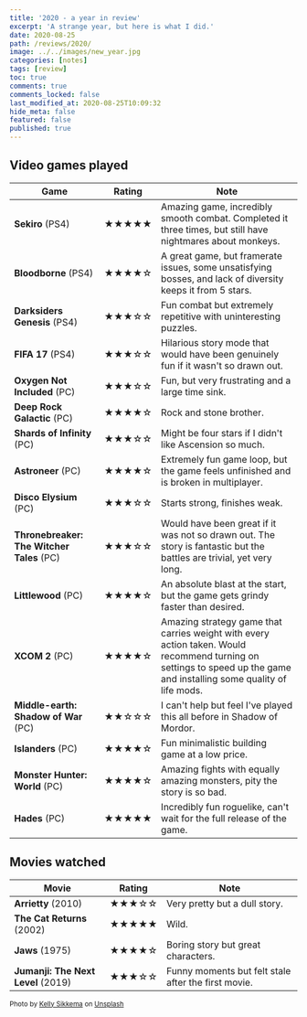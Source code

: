 ```yaml
---
title: '2020 - a year in review'
excerpt: 'A strange year, but here is what I did.'
date: 2020-08-25
path: /reviews/2020/
image: ../../images/new_year.jpg
categories: [notes]
tags: [review]
toc: true
comments: true
comments_locked: false
last_modified_at: 2020-08-25T10:09:32
hide_meta: false
featured: false
published: true
---
```


## Video games played
<table>
<thead>
<tr>
<th>Game</th>
<th>Rating</th>
<th>Note</th>
</tr>
</thead>
<tbody>
<tr>
<td><strong>Sekiro</strong> (PS4)</td>
<td>★★★★★</td>
<td>Amazing game, incredibly smooth combat. Completed it three times, but still have nightmares about monkeys.</td>
</tr>
<tr>
<td><strong>Bloodborne</strong> (PS4)</td>
<td>★★★★☆</td>
<td>A great game, but framerate issues, some unsatisfying bosses, and lack of diversity keeps it from 5 stars.</td>
</tr>
<tr>
<td><strong>Darksiders Genesis</strong> (PS4)</td>
<td>★★★☆☆</td>
<td>Fun combat but extremely repetitive with uninteresting puzzles.</td>
</tr>
<tr>
<td><strong>FIFA 17</strong> (PS4)</td>
<td>★★★☆☆</td>
<td> Hilarious story mode that would have been genuinely fun if it wasn't so drawn out.</td>
</tr>
<tr>
<td><strong>Oxygen Not Included</strong> (PC)</td>
<td>★★★☆☆</td>
<td> Fun, but very frustrating and a large time sink.</td>
</tr>
<tr>
<td><strong>Deep Rock Galactic</strong> (PC)</td>
<td>★★★★☆</td>
<td> Rock and stone brother.</td>
</tr>
<tr>
<td><strong>Shards of Infinity</strong> (PC)</td>
<td>★★★☆☆</td>
<td> Might be four stars if I didn't like Ascension so much.</td>
</tr>
<tr>
<td><strong>Astroneer</strong> (PC)</td>
<td>★★★★☆</td>
<td> Extremely fun game loop, but the game feels unfinished and is broken in multiplayer.</td>
</tr>
<tr>
<td><strong>Disco Elysium</strong> (PC)</td>
<td>★★★☆☆</td>
<td> Starts strong, finishes weak.</td>
</tr>
<tr>
<td><strong>Thronebreaker: The Witcher Tales</strong> (PC)</td>
<td>★★★☆☆</td>
<td>Would have been great if it was not so drawn out. The story is fantastic but the battles are trivial, yet very long.</td>
</tr>
<tr>
<td><strong>Littlewood</strong> (PC)</td>
<td>★★★★☆</td>
<td>An absolute blast at the start, but the game gets grindy faster than desired.</td>
</tr>
<tr>
<td><strong>XCOM 2</strong> (PC)</td>
<td>★★★★☆</td>
<td>Amazing strategy game that carries weight with every action taken. Would recommend turning on settings to speed up the game and installing some quality of life mods.</td>
</tr>
<tr>
<td><strong>Middle-earth: Shadow of War</strong> (PC)</td>
<td>★★☆☆☆</td>
<td>I can't help but feel I've played this all before in Shadow of Mordor.</td>
</tr>
<tr>
<td><strong>Islanders</strong> (PC)</td>
<td>★★★★☆</td>
<td>Fun minimalistic building game at a low price.</td>
</tr>
<tr>
<td><strong>Monster Hunter: World</strong> (PC)</td>
<td>★★★★☆</td>
<td>Amazing fights with equally amazing monsters, pity the story is so bad.</td>
</tr>
<tr>
<td><strong>Hades</strong> (PC)</td>
<td>★★★★★</td>
<td>Incredibly fun roguelike, can't wait for the full release of the game.</td>
</tr>
</tbody>
</table>

## Movies watched
<table>
<thead>
<tr>
<th>Movie</th>
<th>Rating</th>
<th>Note</th>
</tr>
</thead>
<tbody>
<tr>
<td><strong>Arrietty</strong> (2010)</td>
<td>★★★☆☆</td>
<td> Very pretty but a dull story.</td>
</tr>
<tr>
<td><strong>The Cat Returns</strong> (2002)</td>
<td>★★★★★</td>
<td> Wild.</td>
</tr>
<tr>
<td><strong>Jaws</strong> (1975)</td>
<td>★★★★☆</td>
<td> Boring story but great characters.</td>
</tr>
<tr>
<td><strong>Jumanji: The Next Level</strong> (2019)</td>
<td>★★★☆☆</td>
<td> Funny moments but felt stale after the first movie.</td>
</tr>
</tbody>
</table>

<span><small>Photo by <a href="https://unsplash.com/@kellysikkema?utm_source=unsplash&amp;utm_medium=referral&amp;utm_content=creditCopyText">Kelly Sikkema</a> on <a href="https://unsplash.com/s/photos/2020?utm_source=unsplash&amp;utm_medium=referral&amp;utm_content=creditCopyText">Unsplash</a></small></span>